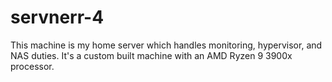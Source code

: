 # servnerr-4

This machine is my home server which handles monitoring, hypervisor, and NAS
duties. It's a custom built machine with an AMD Ryzen 9 3900x processor.
